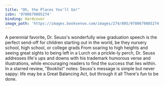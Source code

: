 ```yaml
---
title: "Oh, the Places You'll Go!"
isbn: '9780679805274'
binding: Hardcover
image_path: 'https://images.booksense.com/images/274/805/9780679805274.jpg'
---
```



A perennial favorite, Dr. Seuss's wonderfully wise graduation speech is the perfect send-off for children starting out in the world, be they nursery school, high school, or college grads From soaring to high heights and seeing great sights to being left in a Lurch on a prickle-ly perch, Dr. Seuss addresses life's ups and downs with his trademark humorous verse and illustrations, while encouraging readers to find the success that lies within. In a starred review, "Booklist" notes: Seuss's message is simple but never sappy: life may be a Great Balancing Act, but through it all There's fun to be done.&nbsp;